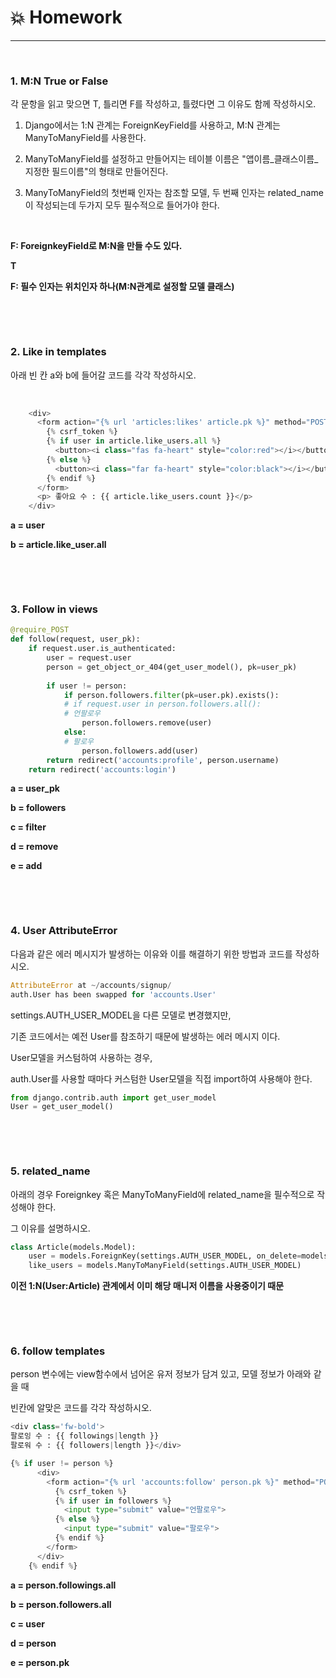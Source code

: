 # :boom: Homework

---

​																																									

### 1. M:N True or False

각 문항을 읽고 맞으면 T, 틀리면 F를 작성하고, 틀렸다면 그 이유도 함께 작성하시오.



1. Django에서는 1:N 관계는 ForeignKeyField를 사용하고, M:N 관계는 ManyToManyField를 사용한다. 
2. ManyToManyField를 설정하고 만들어지는 테이블 이름은 "앱이름_클래스이름_지정한 필드이름"의 형태로 만들어진다.

3. ManyToManyField의 첫번째 인자는 참조할 모델, 두 번째 인자는 related_name이 작성되는데 두가지 모두 필수적으로 들어가야 한다.

   ​																										

**F: ForeignkeyField로 M:N을 만들 수도 있다.**

**T**

**F: 필수 인자는 위치인자 하나(M:N관계로 설정할 모델 클래스)**

​																								

​																								

### 2. Like in templates

아래 빈 칸 a와 b에 들어갈 코드를 각각 작성하시오.

​																													

```python
    <div>
      <form action="{% url 'articles:likes' article.pk %}" method="POST">
        {% csrf_token %}
        {% if user in article.like_users.all %}
          <button><i class="fas fa-heart" style="color:red"></i></button>
        {% else %}
          <button><i class="far fa-heart" style="color:black"></i></button>
        {% endif %}
      </form>
      <p> 좋아요 수 : {{ article.like_users.count }}</p>
    </div>
```

**a = user**

**b = article.like_user.all**

​																								

​																																			

### 3. Follow in views

```python
@require_POST
def follow(request, user_pk):
    if request.user.is_authenticated:
        user = request.user
        person = get_object_or_404(get_user_model(), pk=user_pk)
    
        if user != person:
            if person.followers.filter(pk=user.pk).exists():
            # if request.user in person.followers.all():
            # 언팔로우
                person.followers.remove(user)
            else:
            # 팔로우
                person.followers.add(user)
        return redirect('accounts:profile', person.username)
    return redirect('accounts:login')
```

**a =  user_pk**

**b = followers**

**c = filter**

**d = remove**

**e = add**

​																			

​																				

### 4. User AttributeError

다음과 같은 에러 메시지가 발생하는 이유와 이를 해결하기 위한 방법과 코드를 작성하시오.

```python
AttributeError at ~/accounts/signup/
auth.User has been swapped for 'accounts.User'
```



settings.AUTH_USER_MODEL을 다른 모델로 변경했지만,

기존 코드에서는 예전 User를 참조하기 때문에 발생하는 에러 메시지 이다.



User모델을 커스텀하여 사용하는 경우, 

auth.User를 사용할 때마다 커스텀한 User모델을 직접 import하여 사용해야 한다.



```python
from django.contrib.auth import get_user_model
User = get_user_model()
```

​																							

​																					

### 5. related_name

아래의 경우 Foreignkey 혹은 ManyToManyField에 related_name을 필수적으로 작성해야 한다.

그 이유를 설명하시오.

```python
class Article(models.Model):
    user = models.ForeignKey(settings.AUTH_USER_MODEL, on_delete=models.CASCADE)
    like_users = models.ManyToManyField(settings.AUTH_USER_MODEL)
```



**이전 1:N(User:Article) 관계에서 이미 해당 매니저 이름을 사용중이기 때문**

​														

​																																										

### 6. follow templates

person 변수에는 view함수에서 넘어온 유저 정보가 담겨 있고, 모델 정보가 아래와 같을 때

빈칸에 알맞은 코드를 각각 작성하시오.



```python
<div class='fw-bold'>
팔로잉 수 : {{ followings|length }}
팔로워 수 : {{ followers|length }}</div>

{% if user != person %}
      <div>
        <form action="{% url 'accounts:follow' person.pk %}" method="POST">
          {% csrf_token %}
          {% if user in followers %}
            <input type="submit" value="언팔로우">
          {% else %}
            <input type="submit" value="팔로우">
          {% endif %}
        </form>
      </div>
    {% endif %}
```

**a =  person.followings.all**

**b = person.followers.all**

**c = user**

**d = person**

**e = person.pk**
